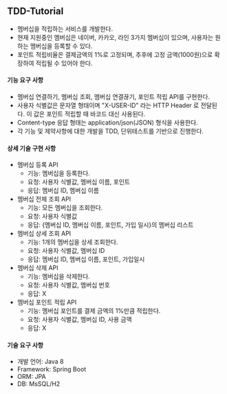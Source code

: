 ## TDD-Tutorial

- 멤버십을 적립하는 서비스를 개발한다.
- 현재 지원중인 멤버십은 네이버, 카카오, 라인 3가지 멤버십이 있으며, 사용자는 원하는 멤버십을 등록할 수 있다.
- 포인트 적립비율은 결제금액의 1%로 고정되며, 추후에 고정 금액(1000원)으로 확장하여 적립될 수 있어야 한다.

 

#### 기능 요구 사항

- 멤버십 연결하기, 멤버십 조회, 멤버십 연결끊기, 포인트 적립 API를 구현한다.
- 사용자 식별값은 문자열 형태이며 "X-USER-ID" 라는 HTTP Header 로 전달된다. 이 값은 포인트 적립할 때 바코드 대신 사용된다.
- Content-type 응답 형태는 application/json(JSON) 형식을 사용한다.
- 각 기능 및 제약사항에 대한 개발을 TDD, 단위테스트를 기반으로 진행한다.

 

#### 상세 기술 구현 사항

- 멤버십 등록 API
  - 기능: 멤버십을 등록한다.
  - 요청: 사용자 식별값, 멤버십 이름, 포인트
  - 응답: 멤버십 ID, 멤버십 이름
- 멤버십 전체 조회 API
  - 기능: 모든 멤버십을 조회한다.
  - 요청: 사용자 식별값
  - 응답: {멤버십 ID, 멤버십 이름, 포인트, 가입 일시}의 멤버십 리스트
- 멤버십 상세 조회 API
  - 기능: 1개의 멤버십을 상세 조회한다.
  - 요청: 사용자 식별값, 멤버십 ID
  - 응답: 멤버십 ID, 멤버십 이름, 포인트, 가입일시
- 멤버십 삭제 API
  - 기능: 멤버십을 삭제한다.
  - 요청: 사용자 식별값, 멤버십 번호
  - 응답: X
- 멤버십 포인트 적립 API
  - 기능: 멤버십 포인트를 결제 금액의 1%만큼 적립한다.
  - 요청: 사용자 식별값, 멤버십 ID, 사용 금액
  - 응답: X

 

#### 기술 요구 사항

- 개발 언어: Java 8
- Framework: Spring Boot
- ORM: JPA
- DB: MsSQL/H2

